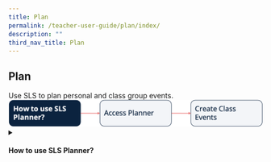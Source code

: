 ```yaml
---
title: Plan
permalink: /teacher-user-guide/plan/index/
description: ""
third_nav_title: Plan
---
```

<h2>Plan</h2>
Use SLS to plan personal and class group events.

<img alt="Flow Plan" src="/images/2Teacher/Flow-Plan.png">

<details>
 <summary><h4>How to use SLS Planner?</h4></summary>

<ul>
    <li><a target="_blank" href="/teacher-user-guide/plan/access-planner/">(1) Access Planner (New)</a></li>
    <li><a target="_blank" href="/teacher-user-guide/plan/create-class-events/">(2) Create Class Events (New)</a></li>
</ul>
</details>